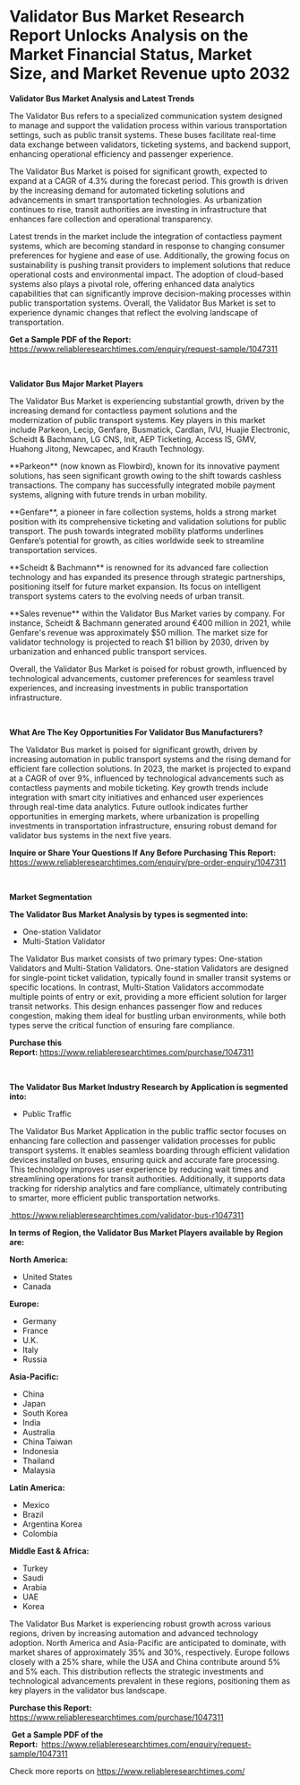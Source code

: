 <p><h1>Validator Bus Market Research Report Unlocks Analysis on the Market Financial Status, Market Size, and Market Revenue upto 2032</h1></p><p><strong>Validator Bus Market Analysis and Latest Trends</strong></p>
<p><p>The Validator Bus refers to a specialized communication system designed to manage and support the validation process within various transportation settings, such as public transit systems. These buses facilitate real-time data exchange between validators, ticketing systems, and backend support, enhancing operational efficiency and passenger experience.</p><p>The Validator Bus Market is poised for significant growth, expected to expand at a CAGR of 4.3% during the forecast period. This growth is driven by the increasing demand for automated ticketing solutions and advancements in smart transportation technologies. As urbanization continues to rise, transit authorities are investing in infrastructure that enhances fare collection and operational transparency.</p><p>Latest trends in the market include the integration of contactless payment systems, which are becoming standard in response to changing consumer preferences for hygiene and ease of use. Additionally, the growing focus on sustainability is pushing transit providers to implement solutions that reduce operational costs and environmental impact. The adoption of cloud-based systems also plays a pivotal role, offering enhanced data analytics capabilities that can significantly improve decision-making processes within public transportation systems. Overall, the Validator Bus Market is set to experience dynamic changes that reflect the evolving landscape of transportation.</p></p>
<p><strong>Get a Sample PDF of the Report:&nbsp;</strong> <a href="https://www.reliableresearchtimes.com/enquiry/request-sample/1047311?utm_campaign=3056&utm_medium=2&utm_source=Github&utm_content=ia&utm_term=22032025&utm_id=validator-bus">https://www.reliableresearchtimes.com/enquiry/request-sample/1047311</a></p>
<p>&nbsp;</p>
<p><strong>Validator Bus Major Market Players</strong></p>
<p><p>The Validator Bus Market is experiencing substantial growth, driven by the increasing demand for contactless payment solutions and the modernization of public transport systems. Key players in this market include Parkeon, Lecip, Genfare, Busmatick, Cardlan, IVU, Huajie Electronic, Scheidt & Bachmann, LG CNS, Init, AEP Ticketing, Access IS, GMV, Huahong Jitong, Newcapec, and Krauth Technology.</p><p>**Parkeon** (now known as Flowbird), known for its innovative payment solutions, has seen significant growth owing to the shift towards cashless transactions. The company has successfully integrated mobile payment systems, aligning with future trends in urban mobility. </p><p>**Genfare**, a pioneer in fare collection systems, holds a strong market position with its comprehensive ticketing and validation solutions for public transport. The push towards integrated mobility platforms underlines Genfare’s potential for growth, as cities worldwide seek to streamline transportation services.</p><p>**Scheidt & Bachmann** is renowned for its advanced fare collection technology and has expanded its presence through strategic partnerships, positioning itself for future market expansion. Its focus on intelligent transport systems caters to the evolving needs of urban transit.</p><p>**Sales revenue** within the Validator Bus Market varies by company. For instance, Scheidt & Bachmann generated around €400 million in 2021, while Genfare's revenue was approximately $50 million. The market size for validator technology is projected to reach $1 billion by 2030, driven by urbanization and enhanced public transport services. </p><p>Overall, the Validator Bus Market is poised for robust growth, influenced by technological advancements, customer preferences for seamless travel experiences, and increasing investments in public transportation infrastructure.</p></p>
<p>&nbsp;</p>
<p><strong>What Are The Key Opportunities For Validator Bus Manufacturers?</strong></p>
<p><p>The Validator Bus market is poised for significant growth, driven by increasing automation in public transport systems and the rising demand for efficient fare collection solutions. In 2023, the market is projected to expand at a CAGR of over 9%, influenced by technological advancements such as contactless payments and mobile ticketing. Key growth trends include integration with smart city initiatives and enhanced user experiences through real-time data analytics. Future outlook indicates further opportunities in emerging markets, where urbanization is propelling investments in transportation infrastructure, ensuring robust demand for validator bus systems in the next five years.</p></p>
<p><strong>Inquire or Share Your Questions If Any Before Purchasing This Report:</strong> <a href="https://www.reliableresearchtimes.com/enquiry/pre-order-enquiry/1047311?utm_campaign=3056&utm_medium=2&utm_source=Github&utm_content=ia&utm_term=22032025&utm_id=validator-bus">https://www.reliableresearchtimes.com/enquiry/pre-order-enquiry/1047311</a></p>
<p>&nbsp;</p>
<p><strong>Market Segmentation</strong></p>
<p><strong>The Validator Bus Market Analysis by types is segmented into:</strong></p>
<p><ul><li>One-station Validator</li><li>Multi-Station Validator</li></ul></p>
<p><p>The Validator Bus market consists of two primary types: One-station Validators and Multi-Station Validators. One-station Validators are designed for single-point ticket validation, typically found in smaller transit systems or specific locations. In contrast, Multi-Station Validators accommodate multiple points of entry or exit, providing a more efficient solution for larger transit networks. This design enhances passenger flow and reduces congestion, making them ideal for bustling urban environments, while both types serve the critical function of ensuring fare compliance.</p></p>
<p><strong>Purchase this Report:&nbsp;</strong><a href="https://www.reliableresearchtimes.com/purchase/1047311?utm_campaign=3056&utm_medium=2&utm_source=Github&utm_content=ia&utm_term=22032025&utm_id=validator-bus">https://www.reliableresearchtimes.com/purchase/1047311</a></p>
<p>&nbsp;</p>
<p><strong>The Validator Bus Market Industry Research by Application is segmented into:</strong></p>
<p><ul><li>Public Traffic</li></ul></p>
<p><p>The Validator Bus Market Application in the public traffic sector focuses on enhancing fare collection and passenger validation processes for public transport systems. It enables seamless boarding through efficient validation devices installed on buses, ensuring quick and accurate fare processing. This technology improves user experience by reducing wait times and streamlining operations for transit authorities. Additionally, it supports data tracking for ridership analytics and fare compliance, ultimately contributing to smarter, more efficient public transportation networks.</p></p>
<p><a href="https://www.reliableresearchtimes.com/validator-bus-r1047311?utm_campaign=3056&utm_medium=2&utm_source=Github&utm_content=ia&utm_term=22032025&utm_id=validator-bus">&nbsp;https://www.reliableresearchtimes.com/validator-bus-r1047311</a></p>
<p><strong>In terms of Region, the Validator Bus Market Players available by Region are:</strong></p>
<p>
    <p> <strong> North America: </strong>
        <ul>
            <li>United States</li>
            <li>Canada</li>
        </ul>
        </p> 
    <p> <strong> Europe: </strong>
        <ul>
            <li>Germany</li>
            <li>France</li>
            <li>U.K.</li>
            <li>Italy</li>
            <li>Russia</li>
        </ul>
        </p> 
    <p> <strong> Asia-Pacific: </strong>
        <ul>
            <li>China</li>
            <li>Japan</li>
            <li>South Korea</li>
            <li>India</li>
            <li>Australia</li>
            <li>China Taiwan</li>
            <li>Indonesia</li>
            <li>Thailand</li>
            <li>Malaysia</li>
        </ul>
        </p> 
    <p> <strong> Latin America: </strong>
        <ul>
            <li>Mexico</li>
            <li>Brazil</li>
            <li>Argentina Korea</li>
            <li>Colombia</li>
        </ul>
        </p> 
    <p> <strong> Middle East & Africa: </strong>
        <ul>
            <li>Turkey</li>
            <li>Saudi</li>
            <li>Arabia</li>
            <li>UAE</li>
            <li>Korea</li>
        </ul>
    </p>
    </p>
<p><p>The Validator Bus Market is experiencing robust growth across various regions, driven by increasing automation and advanced technology adoption. North America and Asia-Pacific are anticipated to dominate, with market shares of approximately 35% and 30%, respectively. Europe follows closely with a 25% share, while the USA and China contribute around 5% and 5% each. This distribution reflects the strategic investments and technological advancements prevalent in these regions, positioning them as key players in the validator bus landscape.</p></p>
<p><strong>Purchase this Report: </strong><a href="https://www.reliableresearchtimes.com/purchase/1047311?utm_campaign=3056&utm_medium=2&utm_source=Github&utm_content=ia&utm_term=22032025&utm_id=validator-bus">https://www.reliableresearchtimes.com/purchase/1047311</a></p>
<p>&nbsp;<strong>Get a Sample PDF of the Report:&nbsp;&nbsp;</strong><a href="https://www.reliableresearchtimes.com/enquiry/request-sample/1047311?utm_campaign=3056&utm_medium=2&utm_source=Github&utm_content=ia&utm_term=22032025&utm_id=validator-bus">https://www.reliableresearchtimes.com/enquiry/request-sample/1047311</a></p>
<p><strong></strong></p>
<p>Check more reports on <a href="https://www.reliableresearchtimes.com/?utm_campaign=3056&utm_medium=2&utm_source=Github&utm_content=ia&utm_term=22032025&utm_id=validator-bus">https://www.reliableresearchtimes.com/</a></p>